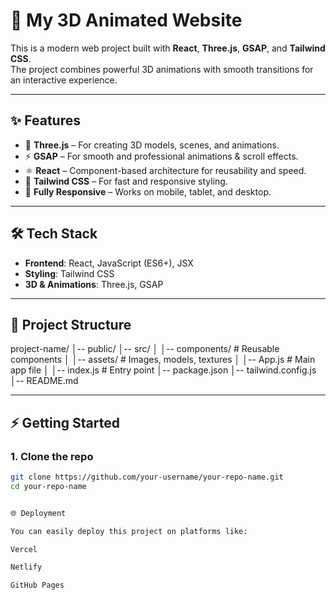 # 🚀 My 3D Animated Website  

This is a modern web project built with **React**, **Three.js**, **GSAP**, and **Tailwind CSS**.  
The project combines powerful 3D animations with smooth transitions for an interactive experience.  

---

## ✨ Features
- 🎨 **Three.js** – For creating 3D models, scenes, and animations.  
- ⚡ **GSAP** – For smooth and professional animations & scroll effects.  
- ⚛️ **React** – Component-based architecture for reusability and speed.  
- 💨 **Tailwind CSS** – For fast and responsive styling.  
- 📱 **Fully Responsive** – Works on mobile, tablet, and desktop.  

---

## 🛠️ Tech Stack
- **Frontend**: React, JavaScript (ES6+), JSX  
- **Styling**: Tailwind CSS  
- **3D & Animations**: Three.js, GSAP  

---

## 📂 Project Structure
project-name/
│-- public/
│-- src/
│ │-- components/ # Reusable components
│ │-- assets/ # Images, models, textures
│ │-- App.js # Main app file
│ │-- index.js # Entry point
│-- package.json
│-- tailwind.config.js
│-- README.md






---

## ⚡ Getting Started  

### 1. Clone the repo  
```bash
git clone https://github.com/your-username/your-repo-name.git
cd your-repo-name


🌐 Deployment

You can easily deploy this project on platforms like:

Vercel

Netlify

GitHub Pages